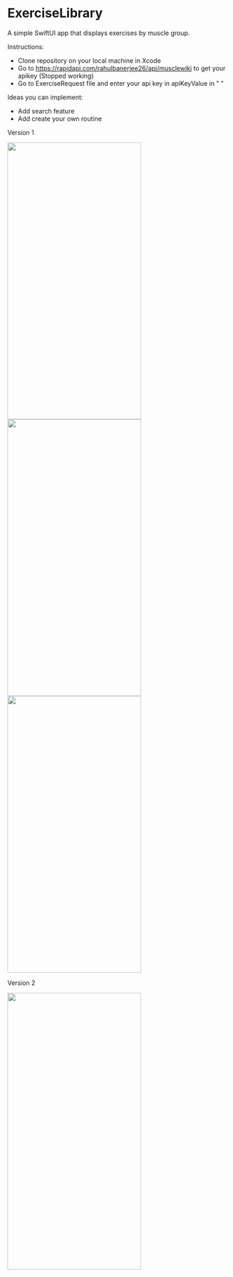 # ExerciseLibrary
A simple SwiftUI app that displays exercises by muscle group.

Instructions:

- Clone repository on your local machine in Xcode
- Go to https://rapidapi.com/rahulbanerjee26/api/musclewiki to get your apikey (Stopped working)
- Go to ExerciseRequest file and enter your api key in apiKeyValue in " "

Ideas you can implement:

- Add search feature
- Add create your own routine


  
Version 1

<img src="https://github.com/drylaustin/ExerciseLibrary/assets/27654498/93f41363-ac97-419c-8f30-31146d012a4f" height="620" width="300">

<img src="https://github.com/drylaustin/ExerciseLibrary/assets/27654498/8b0d1893-0fad-447c-b051-d04efb769a88" height="620" width="300">


<img src="https://github.com/drylaustin/ExerciseLibrary/assets/27654498/222f9138-8980-4da8-ab66-2094b8122d85" height="620" width="300">

Version 2

<img src="https://github.com/drylaustin/ExerciseLibrary/assets/27654498/03c973fd-df62-4f19-a3aa-4d1dc4c102bd" height="620" width="300">
